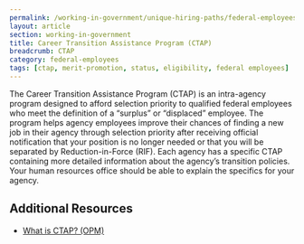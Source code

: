 ```yaml
---
permalink: /working-in-government/unique-hiring-paths/federal-employees/ctap/
layout: article
section: working-in-government
title: Career Transition Assistance Program (CTAP)
breadcrumb: CTAP
category: federal-employees
tags: [ctap, merit-promotion, status, eligibility, federal employees]
---
```


The Career Transition Assistance Program (CTAP) is an intra-agency program designed to afford selection priority to qualified federal employees who meet the definition of a “surplus” or “displaced” employee. The program helps agency employees improve their chances of finding a new job in their agency through selection priority after receiving official notification that your position is no longer needed or that you will be separated by Reduction-in-Force (RIF). Each agency has a specific CTAP containing more detailed information about the agency’s transition policies. Your human resources office should be able to explain the specifics for your agency.

## Additional Resources

* [What is CTAP? (OPM)](https://www.opm.gov/FAQs/QA.aspx?fid=d5e0f29c-fcc1-4ee2-a9f1-67ef78c0dfe4&pid=7d7c7585-dee6-4689-ab76-d4b316b62bfb&result=1/)
